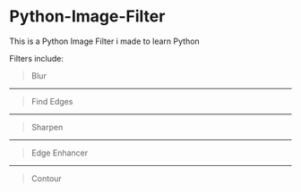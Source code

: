 # Python-Image-Filter

This is a Python Image Filter i made to learn Python

Filters include:
>Blur
____
>Find Edges
____
>Sharpen
____
>Edge Enhancer
____
>Contour

